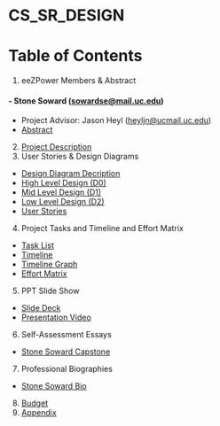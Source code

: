 # CS_SR_DESIGN
# Table of Contents
1. eeZPower Members & Abstract
#### - Stone Soward (sowardse@mail.uc.edu) <br>
- Project Advisor: Jason Heyl (heyljn@ucmail.uc.edu)
- [Abstract](../main/Abstract.md)
2. [Project Description](../main/Project_Description.md)
3. User Stories & Design Diagrams
- [Design Diagram Decription]()
- [High Level Design (D0)](../main/Design_Diagrams/D0.png) <br>
- [Mid Level Design (D1)](../main/Design_Diagrams/D1.png) <br>
- [Low Level Design (D2)](../main/Design_Diagrams/D2.png) <br>
- [User Stories](../main/User_Stories.md)
4. Project Tasks and Timeline and Effort Matrix
- [Task List](../main/Task_List.md) <br>
- [Timeline](../main/Milestones_Timeline_EffortMatrix/Timeline.md) <br>
- [Timeline Graph](../main/Milestones_Timeline_EffortMatrix/Timeline_Graph.PNG) <br>
- [Effort Matrix](../main/Milestones_Timeline_EffortMatrix/EffortMatrix.md)
5. PPT Slide Show
- [Slide Deck](fill) <br>
- [Presentation Video]( fill)
6. Self-Assessment Essays
- [Stone Soward Capstone](../main/HW_Essays/Individual_Capstone)
7. Professional Biographies
- [Stone Soward Bio](../main/Professional_Bios/Stone_Soward_Bio.md)
8. [Budget](../main/Budget.md)
9. [Appendix](../main/Appendix.md)
